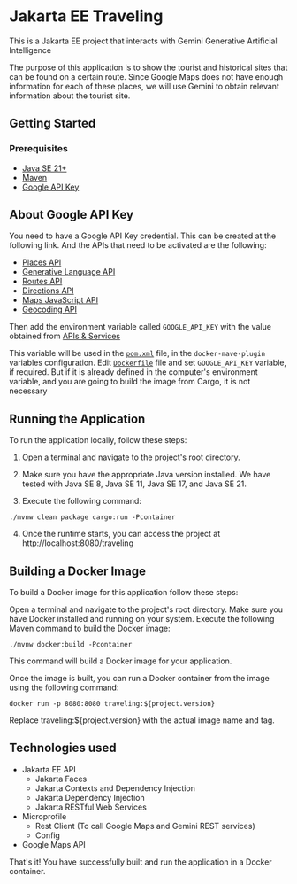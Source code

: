 # Jakarta EE Traveling

This is a Jakarta EE project that interacts with Gemini Generative Artificial Intelligence

The purpose of this application is to show the tourist and historical sites that can be found on
a certain route. Since Google Maps does not have enough information for each of these places,
we will use Gemini to obtain relevant information about the tourist site.

## Getting Started

### Prerequisites

- [Java SE 21+](https://adoptium.net/?variant=openjdk21)
- [Maven](https://maven.apache.org/download.cgi)
- [Google API Key](https://console.cloud.google.com/apis/credentials)

## About Google API Key

You need to have a Google API Key credential. This can be created at the following link.
And the APIs that need to be activated are the following:

- [Places API](https://console.cloud.google.com/apis/api/places.googleapis.com/overview)
- [Generative Language API](https://console.cloud.google.com/apis/api/generativelanguage.googleapis.com/overview)
- [Routes API](https://console.cloud.google.com/apis/api/routes.googleapis.com/overview)
- [Directions API](https://console.cloud.google.com/apis/api/directions-backend.googleapis.com/overview)
- [Maps JavaScript API](https://console.cloud.google.com/apis/api/maps-backend.googleapis.com/overview)
- [Geocoding API](https://console.cloud.google.com/apis/api/geocoding-backend.googleapis.com/overview)

Then add the environment variable called `GOOGLE_API_KEY` with the value obtained from [APIs & Services](https://console.cloud.google.com/apis/credentials)

This variable will be used in the  [`pom.xml`](pom.xml) file, in the  `docker-mave-plugin` variables configuration. Edit  [`Dockerfile`](Dockerfile) file and set  `GOOGLE_API_KEY` variable, if required. But if it is already defined in the computer's environment variable, and you are going to build the image from Cargo, it is not necessary

## Running the Application

To run the application locally, follow these steps:

1. Open a terminal and navigate to the project's root directory.

2. Make sure you have the appropriate Java version installed. We have tested with Java SE 8, Java SE 11, Java SE 17, and Java SE 21.

3. Execute the following command:

```shell
./mvnw clean package cargo:run -Pcontainer
```

4. Once the runtime starts, you can access the project at http://localhost:8080/traveling


## Building a Docker Image
To build a Docker image for this application follow these steps:

Open a terminal and navigate to the project's root directory. Make sure you have Docker installed and running on your system.
Execute the following Maven command to build the Docker image:

```shell
./mvnw docker:build -Pcontainer
```

This command will build a Docker image for your application.

Once the image is built, you can run a Docker container from the image using the following command:

```shell
docker run -p 8080:8080 traveling:${project.version}
```
Replace traveling:${project.version} with the actual image name and tag.

## Technologies used
- Jakarta EE API
  - Jakarta Faces
  - Jakarta Contexts and Dependency Injection
  - Jakarta Dependency Injection
  - Jakarta RESTful Web Services
- Microprofile
  - Rest Client (To call Google Maps and Gemini REST services)
  - Config
- Google Maps API

That's it! You have successfully built and run the application in a Docker container.



